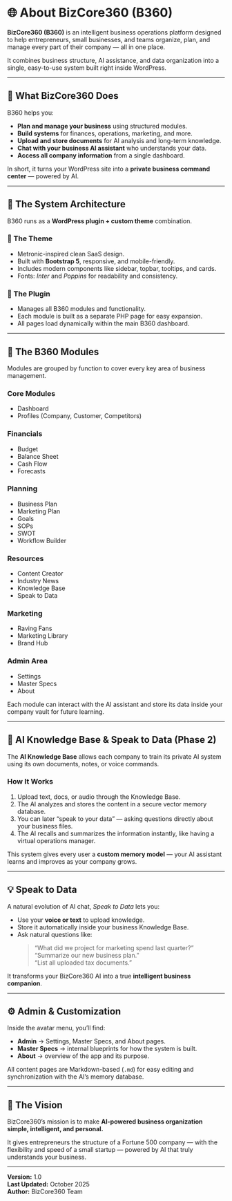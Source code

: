 # 🌐 About BizCore360 (B360)

**BizCore360 (B360)** is an intelligent business operations platform designed to help entrepreneurs, small businesses, and teams organize, plan, and manage every part of their company — all in one place.

It combines business structure, AI assistance, and data organization into a single, easy-to-use system built right inside WordPress.

---

## 🧩 What BizCore360 Does

B360 helps you:
- **Plan and manage your business** using structured modules.
- **Build systems** for finances, operations, marketing, and more.
- **Upload and store documents** for AI analysis and long-term knowledge.
- **Chat with your business AI assistant** who understands your data.
- **Access all company information** from a single dashboard.

In short, it turns your WordPress site into a **private business command center** — powered by AI.

---

## 🧭 The System Architecture

B360 runs as a **WordPress plugin + custom theme** combination.

### 🔹 The Theme
- Metronic-inspired clean SaaS design.
- Built with **Bootstrap 5**, responsive, and mobile-friendly.
- Includes modern components like sidebar, topbar, tooltips, and cards.
- Fonts: *Inter* and *Poppins* for readability and consistency.

### 🔹 The Plugin
- Manages all B360 modules and functionality.
- Each module is built as a separate PHP page for easy expansion.
- All pages load dynamically within the main B360 dashboard.

---

## 🧱 The B360 Modules

Modules are grouped by function to cover every key area of business management.

### **Core Modules**
- Dashboard  
- Profiles (Company, Customer, Competitors)

### **Financials**
- Budget  
- Balance Sheet  
- Cash Flow  
- Forecasts  

### **Planning**
- Business Plan  
- Marketing Plan  
- Goals  
- SOPs  
- SWOT  
- Workflow Builder  

### **Resources**
- Content Creator  
- Industry News  
- Knowledge Base  
- Speak to Data  

### **Marketing**
- Raving Fans  
- Marketing Library  
- Brand Hub  

### **Admin Area**
- Settings  
- Master Specs  
- About  

Each module can interact with the AI assistant and store its data inside your company vault for future learning.

---

## 🧠 AI Knowledge Base & Speak to Data (Phase 2)

The **AI Knowledge Base** allows each company to train its private AI system using its own documents, notes, or voice commands.

### How It Works
1. Upload text, docs, or audio through the Knowledge Base.  
2. The AI analyzes and stores the content in a secure vector memory database.  
3. You can later “speak to your data” — asking questions directly about your business files.  
4. The AI recalls and summarizes the information instantly, like having a virtual operations manager.

This system gives every user a **custom memory model** — your AI assistant learns and improves as your company grows.

---

## 💡 Speak to Data

A natural evolution of AI chat, *Speak to Data* lets you:
- Use your **voice or text** to upload knowledge.  
- Store it automatically inside your business Knowledge Base.  
- Ask natural questions like:  
  > “What did we project for marketing spend last quarter?”  
  > “Summarize our new business plan.”  
  > “List all uploaded tax documents.”

It transforms your BizCore360 AI into a true **intelligent business companion**.

---

## ⚙️ Admin & Customization

Inside the avatar menu, you’ll find:
- **Admin** → Settings, Master Specs, and About pages.  
- **Master Specs** → internal blueprints for how the system is built.  
- **About** → overview of the app and its purpose.

All content pages are Markdown-based (`.md`) for easy editing and synchronization with the AI’s memory database.

---

## 🧭 The Vision

BizCore360’s mission is to make **AI-powered business organization simple, intelligent, and personal.**

It gives entrepreneurs the structure of a Fortune 500 company — with the flexibility and speed of a small startup — powered by AI that truly understands your business.

---

**Version:** 1.0  
**Last Updated:** October 2025  
**Author:** BizCore360 Team  
